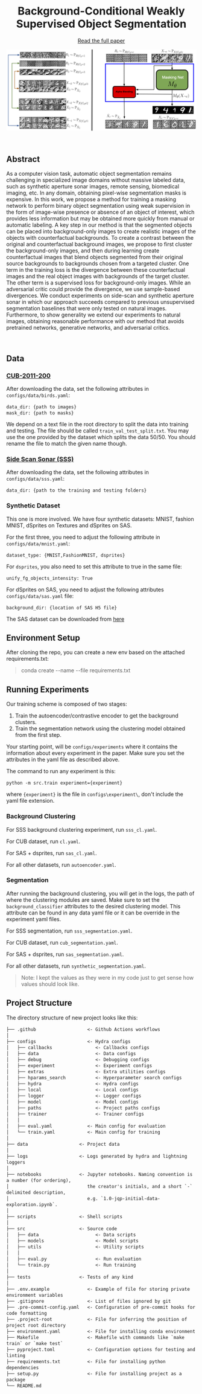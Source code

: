 <div align="center">

# Background-Conditional Weakly Supervised Object Segmentation  
[Read the full paper](https://arxiv.org/abs/2506.22505)

![My diagram](TMLR.png)

</div>

<br>

## Abstract

As a computer vision task, automatic object segmentation remains challenging in specialized image domains without massive labeled data, such as synthetic aperture sonar images, remote sensing, biomedical imaging, etc. In any domain, obtaining pixel-wise segmentation masks is expensive. In this work, we propose a method for training a masking network to perform binary object segmentation using weak supervision in the form of image-wise presence or absence of an object of interest, which provides less information but may be obtained more quickly from manual or automatic labeling. A key step in our method is that the segmented objects can be placed into background-only images to create realistic images of the objects with counterfactual backgrounds. To create a contrast between the original and counterfactual background images, we propose to first cluster the background-only images, and then during learning create counterfactual images that blend objects segmented from their original source backgrounds to backgrounds chosen from a targeted cluster. One term in the training loss is the divergence between these counterfactual images and the real object images with backgrounds of the target cluster. The other term is a supervised loss for background-only images. While an adversarial critic could provide the divergence, we use sample-based divergences. We conduct experiments on side-scan and synthetic aperture sonar in which our approach succeeds compared to previous unsupervised segmentation baselines that were only tested on natural images. Furthermore, to show generality we extend our experiments to natural images, obtaining reasonable performance with our method that avoids pretrained networks, generative networks, and adversarial critics.

<br>

## Data
### [CUB-2011-200](https://www.kaggle.com/datasets/wenewone/cub2002011)
After downloading the data, set the following attributes in `configs/data/birds.yaml`: 
````
data_dir: {path to images}
mask_dir: {path to masks}
````
We depend on a text file in the root directory to split the data into training and testing. The file should be called 
`train_val_test_split.txt`. You may use the one provided by the dataset which splits the data 50/50. You should rename 
the file to match the given name though. 

### [Side Scan Sonar (SSS)](https://umfieldrobotics.github.io/ai4shipwrecks/download/)

After downloading the data, set the following attributes in `configs/data/sss.yaml`: 
````
data_dir: {path to the training and testing folders}
````

### Synthetic Dataset

This one is more involved. We have four synthetic datasets: MNIST, fashion MNIST, dSprites on Textures and dSprites on SAS.


For the first three, you need to adjust the following attribute in `configs/data/mnist.yaml`:

````
dataset_type: {MNIST,FashionMNIST, dsprites}
````

For `dsprites`, you also need to set this attribute to true in the same file:
````
unify_fg_objects_intensity: True
````

For dSprites on SAS, you need to adjust the following attributes `configs/data/sas.yaml` file:

````
background_dir: {location of SAS H5 file}
````
The SAS dataset can be downloaded from [here]( https://gergltd.com/data/sassed/sassed.h5)


## Environment  Setup
After cloning the repo, you can create a new env based on the attached requirements.txt:
> conda create --name <env> --file requirements.txt

## Running Experiments

Our training scheme is composed of two stages: 
1. Train the autoencoder/contrastive encoder to get the background clusters. 
2. Train the segmentation network using the clustering model obtained from the first step. 

Your starting point, will be `configs/experiments` where it contains the information about every experiment in the paper.
Make sure you set the attributes in the yaml file as described above. 

The command to run any experiment is this: 

```
python -m src.train experiment={experiment}
```
where `{experiment}` is the file in `configs\experiment\`, don't include the yaml file extension. 


### Background Clustering

For SSS background clustering experiment, run `sss_cl.yaml`. 

For CUB dataset, run `cl.yaml`.

For SAS + dsprites, run `sas_cl.yaml`.

For all other datasets, run `autoencoder.yaml`.

### Segmentation 
After running the background clustering, you will get in the logs, the path of where the clustering modules are saved. 
Make sure to set the `background_classifier` attributes to the desired clustering model. This attribute can be found in any data yaml file or 
it can be override in the experiment yaml files. 


For SSS segmentation, run `sss_segmentation.yaml`. 

For CUB dataset, run `cub_segmentation.yaml`.

For SAS + dsprites, run `sas_segmentation.yaml`.

For all other datasets, run `synthetic_segmentation.yaml`.


>Note: I kept the values as they were in my code just to get sense how values should look like.





## Project Structure

The directory structure of new project looks like this:

```
├── .github                   <- Github Actions workflows
│
├── configs                   <- Hydra configs
│   ├── callbacks                <- Callbacks configs
│   ├── data                     <- Data configs
│   ├── debug                    <- Debugging configs
│   ├── experiment               <- Experiment configs
│   ├── extras                   <- Extra utilities configs
│   ├── hparams_search           <- Hyperparameter search configs
│   ├── hydra                    <- Hydra configs
│   ├── local                    <- Local configs
│   ├── logger                   <- Logger configs
│   ├── model                    <- Model configs
│   ├── paths                    <- Project paths configs
│   ├── trainer                  <- Trainer configs
│   │
│   ├── eval.yaml             <- Main config for evaluation
│   └── train.yaml            <- Main config for training
│
├── data                   <- Project data
│
├── logs                   <- Logs generated by hydra and lightning loggers
│
├── notebooks              <- Jupyter notebooks. Naming convention is a number (for ordering),
│                             the creator's initials, and a short `-` delimited description,
│                             e.g. `1.0-jqp-initial-data-exploration.ipynb`.
│
├── scripts                <- Shell scripts
│
├── src                    <- Source code
│   ├── data                     <- Data scripts
│   ├── models                   <- Model scripts
│   ├── utils                    <- Utility scripts
│   │
│   ├── eval.py                  <- Run evaluation
│   └── train.py                 <- Run training
│
├── tests                  <- Tests of any kind
│
├── .env.example              <- Example of file for storing private environment variables
├── .gitignore                <- List of files ignored by git
├── .pre-commit-config.yaml   <- Configuration of pre-commit hooks for code formatting
├── .project-root             <- File for inferring the position of project root directory
├── environment.yaml          <- File for installing conda environment
├── Makefile                  <- Makefile with commands like `make train` or `make test`
├── pyproject.toml            <- Configuration options for testing and linting
├── requirements.txt          <- File for installing python dependencies
├── setup.py                  <- File for installing project as a package
└── README.md
```